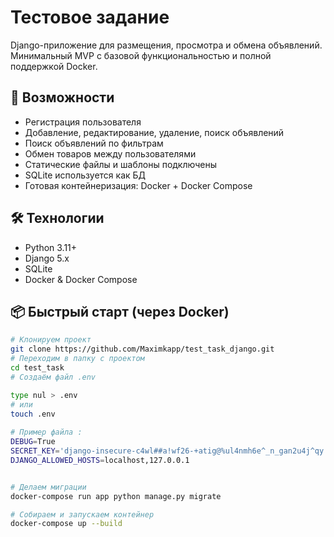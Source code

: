 # Тестовое задание

Django-приложение для размещения, просмотра и обмена объявлений. Минимальный MVP с базовой функциональностью и полной поддержкой Docker.

## 🚀 Возможности
- Регистрация пользователя
- Добавление, редактирование, удаление, поиск объявлений
- Поиск объявлений по фильтрам
- Обмен товаров между пользователями
- Статические файлы и шаблоны подключены
- SQLite используется как БД
- Готовая контейнеризация: Docker + Docker Compose

## 🛠️ Технологии

- Python 3.11+
- Django 5.x
- SQLite
- Docker & Docker Compose

## 📦 Быстрый старт (через Docker)

```bash
# Клонируем проект
git clone https://github.com/Maximkapp/test_task_django.git
# Переходим в папку с проектом
cd test_task
# Создаём файл .env

type nul > .env
# или
touch .env
  
# Пример файла :
DEBUG=True
SECRET_KEY='django-insecure-c4wl##a!wf26-+atig@%ul4nmh6e^_n_gan2u4j^qy!+5t3ied'
DJANGO_ALLOWED_HOSTS=localhost,127.0.0.1


# Делаем миграции
docker-compose run app python manage.py migrate

# Собираем и запускаем контейнер
docker-compose up --build
